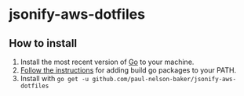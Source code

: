 # jsonify-aws-dotfiles

## How to install

1. Install the most recent version of [Go](https://golang.org/doc/install) to your machine.
2. [Follow the instructions](https://github.com/golang/go/wiki/GOPATH#integrating-gopath) for adding build go packages to your PATH.
3. Install with `go get -u github.com/paul-nelson-baker/jsonify-aws-dotfiles` 


